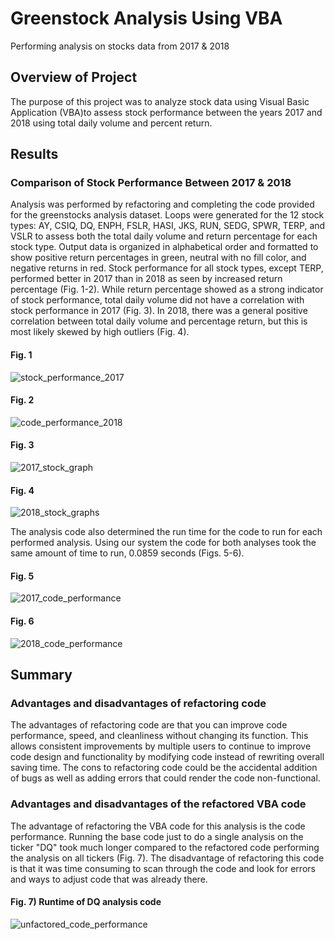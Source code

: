 # Greenstock Analysis Using VBA
Performing analysis on stocks data from 2017 & 2018

## Overview of Project
The purpose of this project was to analyze stock data using Visual Basic Application (VBA)to assess stock performance between the years 2017 and 2018 using total daily volume and percent return. 

## Results

### Comparison of Stock Performance Between 2017 & 2018
Analysis was performed by refactoring and completing the code provided for the greenstocks analysis dataset. Loops were generated for the 12 stock types: AY, CSIQ, DQ, ENPH, FSLR, HASI, JKS, RUN, SEDG, SPWR, TERP, and VSLR to assess both the total daily volume and return percentage for each stock type. Output data is organized in alphabetical order and formatted to show positive return percentages in green, neutral with no fill color, and negative returns in red. Stock performance for all stock types, except TERP, performed better in 2017 than in 2018 as seen by increased return percentage (Fig. 1-2). While return percentage showed as a strong indicator of stock performance, total daily volume did not have a correlation with stock performance in 2017 (Fig. 3). In 2018, there was a general positive correlation between total daily volume and percentage return, but this is most likely skewed by high outliers (Fig. 4).

#### Fig. 1
![stock_performance_2017](https://user-images.githubusercontent.com/108199140/178884268-e4bbf64d-0436-474e-b28e-a8ec5abb0907.PNG)

#### Fig. 2
![code_performance_2018](https://user-images.githubusercontent.com/108199140/178884281-e350682b-76fc-478c-a4f9-bc9ce3e217b2.PNG)

#### Fig. 3
![2017_stock_graph](https://user-images.githubusercontent.com/108199140/178884334-8a4a7f24-a9e6-4e27-9f79-cce6c021e41e.PNG)

#### Fig. 4
![2018_stock_graphs](https://user-images.githubusercontent.com/108199140/178884364-e50d062a-26ea-44cc-90a3-8567f4880337.PNG)

The analysis code also determined the run time for the code to run for each performed analysis. Using our system the code for both analyses took the same amount of time to run, 0.0859 seconds (Figs. 5-6).

#### Fig. 5
![2017_code_performance](https://user-images.githubusercontent.com/108199140/178884749-eae1e303-9bdd-4d3e-9555-7f0a5f345b72.PNG)

#### Fig. 6
![2018_code_performance](https://user-images.githubusercontent.com/108199140/178884768-914ae71a-529d-4775-bbcc-8b8f9a8b6194.PNG)

## Summary

### Advantages and disadvantages of refactoring code
The advantages of refactoring code are that you can improve code performance, speed, and cleanliness without changing its function. This allows consistent improvements by multiple users to continue to improve code design and functionality by modifying code instead of rewriting overall saving time. The cons to refactoring code could be the accidental addition of bugs as well as adding errors that could render the code non-functional. 

### Advantages and disadvantages of the refactored VBA code
The advantage of refactoring the VBA code for this analysis is the code performance. Running the base code just to do a single analysis on the ticker "DQ" took much longer compared to the refactored code performing the analysis on all tickers (Fig. 7). The disadvantage of refactoring this code is that it was time consuming to scan through the code and look for errors and ways to adjust code that was already there.

#### Fig. 7) Runtime of DQ analysis code
![unfactored_code_performance](https://user-images.githubusercontent.com/108199140/178886269-ba67f331-e46e-42eb-a57c-5709602e7c33.PNG)


